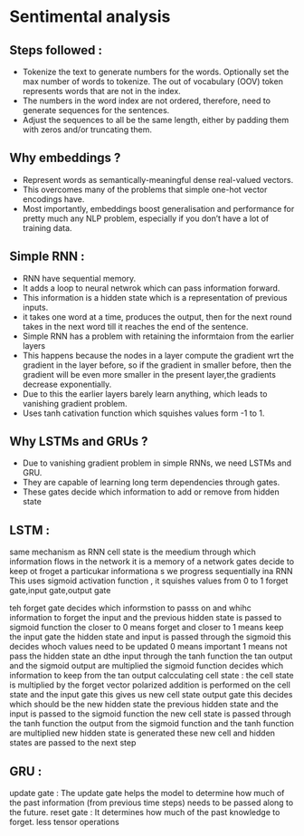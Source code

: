 # Sentimental analysis 

## Steps followed :

- Tokenize the text to generate numbers for the words. Optionally set the max number of words to tokenize. The out of vocabulary (OOV) token represents words that are not in the index.
- The numbers in the word index are not ordered, therefore, need to generate sequences for the sentences.
- Adjust the sequences to all be the same length, either by padding them with zeros and/or truncating them.

## Why embeddings ?
- Represent words as semantically-meaningful dense real-valued vectors.
- This overcomes many of the problems that simple one-hot vector encodings have.
- Most importantly, embeddings boost generalisation and performance for pretty much any NLP problem, especially if you don’t have a lot of training data.


## Simple RNN : 
- RNN have sequential memory.
- It adds a loop to neural netwrok which can pass information forward.
- This information is a hidden state which is a representation of previous inputs.
- it takes one word at a time, produces the output, then for the next round takes in the next word till it reaches the end of the sentence.
- Simple RNN has a problem with retaining the informtaion from the earlier layers 
- This happens because the nodes in a layer compute the gradient wrt the gradient in the layer before, so if the gradient in smaller before, then the gradient will be even more smaller in the present layer,the gradients decrease exponentially.
- Due to this the earlier layers barely learn anything, which leads to vanishing gradient problem. 
- Uses tanh cativation function which squishes values form -1 to 1.


## Why LSTMs and GRUs ?
- Due to vanishing gradient problem in simple RNNs, we need LSTMs and GRU. 
- They are capable of learning long term dependencies through gates.  
- These gates decide which information to add or remove from hidden state


## LSTM : 
same mechanism as RNN 
cell state is the meedium through which information flows in the network
    it is a memory of a network 
gates decide to keep ot froget a particukar informationa s we progress sequentially ina  RNN
This uses sigmoid activation function , it squishes values from 0 to 1
forget gate,input gate,output gate

teh forget gate decides which informstion to passs on and whihc information to forget 
    the input and the previous hidden state is passed to sigmoid function 
    the closer to 0 means forget and closer to 1 means keep
the input gate 
    the hidden state and input is passed through the sigmoid 
    this decides whoch values need to be updated 
    0 means important 1 means not 
    pass the hidden state an dthe input through the tanh function
    the tan output and the sigmoid output are multiplied
    the sigmoid function decides which information to keep from the tan output
calcculating cell state :
    the cell state is multiplied by the forget vector 
    polarized addition is performed on the cell state and the input gate 
    this gives us new cell state 
output gate 
    this decides which should be the new hidden state 
    the previous hidden state and the input is passed to the sigmoid function 
    the new cell state is passed through the tanh function 
    the output from the sigmoid function and the tanh function are multiplied 
    new hidden state is generated 
these new cell and hidden states are passed to the next step 


## GRU :

update gate :
    The update gate helps the model to determine how much of the past information (from previous time steps)
    needs to be passed along to the future.
reset gate :
     It determines how much of the past knowledge to forget. 
less tensor operations 
